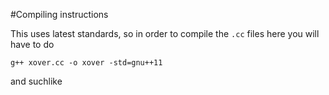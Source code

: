 #Compiling instructions

This uses latest standards, so in order to compile the `.cc` files
here you will have to do

	g++ xover.cc -o xover -std=gnu++11

and suchlike

